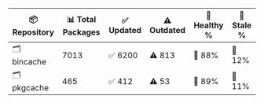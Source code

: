 | 📦 Repository | 📊 Total Packages | ✅ Updated | ⚠️ Outdated | 💚 Healthy % | 🔴 Stale % |
|---------------|-------------------|------------|-------------|-------------|------------|
| 🗂️ bincache | 7013 | ✅ 6200 | ⚠️ 813 | 💚 88% | 🔴 12% |
| 🗂️ pkgcache | 465 | ✅ 412 | ⚠️ 53 | 💚 89% | 🔴 11% |
